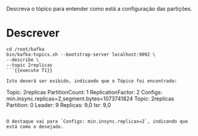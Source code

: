 Descreva o tópico para entender como está a configuração das partições.

# Descrever

```
cd /root/kafka
bin/kafka-topics.sh --bootstrap-server localhost:9092 \
--describe \
--topic 2replicas
```{{execute T1}}

Isto deverá ser exibido, indicando que o Tópico foi encontrado:

```
Topic: 2replicas        PartitionCount: 1       ReplicationFactor: 2    Configs: min.insync.replicas=2,segment.bytes=1073741824
        Topic: 2replicas        Partition: 0    Leader: 9       Replicas: 9,0   Isr: 9,0
```

O destaque vai para `Configs: min.insync.replicas=2`, indicando que está como o desejado.
